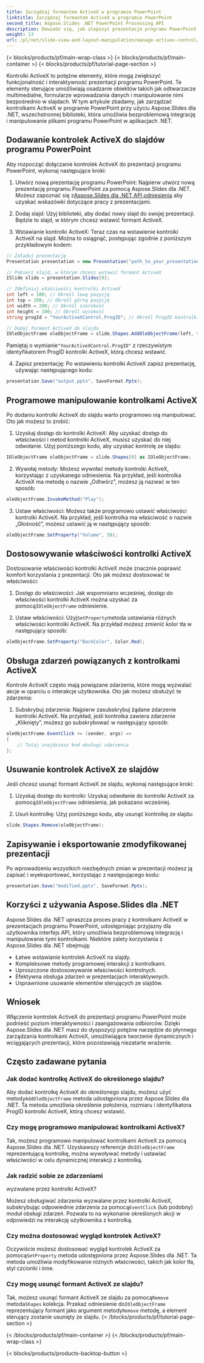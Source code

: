 ```yaml
---
title: Zarządzaj formantem ActiveX w programie PowerPoint
linktitle: Zarządzaj formantem ActiveX w programie PowerPoint
second_title: Aspose.Slides .NET PowerPoint Processing API
description: Dowiedz się, jak ulepszyć prezentacje programu PowerPoint za pomocą kontrolek ActiveX przy użyciu Aspose.Slides dla .NET. Nasz przewodnik krok po kroku obejmuje wstawianie, manipulację, dostosowywanie, obsługę zdarzeń i nie tylko.
weight: 13
url: /pl/net/slide-view-and-layout-manipulation/manage-activex-control/
---
```


{< blocks/products/pf/main-wrap-class >}
{< blocks/products/pf/main-container >}
{< blocks/products/pf/tutorial-page-section >}

Kontrolki ActiveX to potężne elementy, które mogą zwiększyć funkcjonalność i interaktywność prezentacji programu PowerPoint. Te elementy sterujące umożliwiają osadzanie obiektów takich jak odtwarzacze multimedialne, formularze wprowadzania danych i manipulowanie nimi bezpośrednio w slajdach. W tym artykule zbadamy, jak zarządzać kontrolkami ActiveX w programie PowerPoint przy użyciu Aspose.Slides dla .NET, wszechstronnej biblioteki, która umożliwia bezproblemową integrację i manipulowanie plikami programu PowerPoint w aplikacjach .NET.

## Dodawanie kontrolek ActiveX do slajdów programu PowerPoint

Aby rozpocząć dołączanie kontrolek ActiveX do prezentacji programu PowerPoint, wykonaj następujące kroki:

1.  Utwórz nową prezentację programu PowerPoint: Najpierw utwórz nową prezentację programu PowerPoint za pomocą Aspose.Slides dla .NET. Możesz zapoznać się z[Aspose.Slides dla .NET API odniesienia](https://reference.aspose.com/slides/net/) aby uzyskać wskazówki dotyczące pracy z prezentacjami.

2. Dodaj slajd: Użyj biblioteki, aby dodać nowy slajd do swojej prezentacji. Będzie to slajd, w którym chcesz wstawić formant ActiveX.

3. Wstawianie kontrolki ActiveX: Teraz czas na wstawienie kontrolki ActiveX na slajd. Można to osiągnąć, postępując zgodnie z poniższym przykładowym kodem:

```csharp
// Załaduj prezentację
Presentation presentation = new Presentation("path_to_your_presentation.pptx");

// Pobierz slajd, w którym chcesz wstawić formant ActiveX
ISlide slide = presentation.Slides[0];

// Zdefiniuj właściwości kontrolki ActiveX
int left = 100; // Określ lewą pozycję
int top = 100; // Określ górną pozycję
int width = 200; // Określ szerokość
int height = 100; // Określ wysokość
string progId = "YourActiveXControl.ProgID"; // Określ ProgID kontrolki ActiveX

// Dodaj formant ActiveX do slajdu
IOleObjectFrame oleObjectFrame = slide.Shapes.AddOleObjectFrame(left, top, width, height, progId);
```

 Pamiętaj o wymianie`"YourActiveXControl.ProgID"` z rzeczywistym identyfikatorem ProgID kontrolki ActiveX, którą chcesz wstawić.

4. Zapisz prezentację: Po wstawieniu kontrolki ActiveX zapisz prezentację, używając następującego kodu:

```csharp
presentation.Save("output.pptx", SaveFormat.Pptx);
```

## Programowe manipulowanie kontrolkami ActiveX

Po dodaniu kontrolki ActiveX do slajdu warto programowo nią manipulować. Oto jak możesz to zrobić:

1. Uzyskaj dostęp do kontrolki ActiveX: Aby uzyskać dostęp do właściwości i metod kontrolki ActiveX, musisz uzyskać do niej odwołanie. Użyj poniższego kodu, aby uzyskać kontrolę ze slajdu:

```csharp
IOleObjectFrame oleObjectFrame = slide.Shapes[0] as IOleObjectFrame;
```

2. Wywołaj metody: Możesz wywołać metody kontrolki ActiveX, korzystając z uzyskanego odniesienia. Na przykład, jeśli kontrolka ActiveX ma metodę o nazwie „Odtwórz”, możesz ją nazwać w ten sposób:

```csharp
oleObjectFrame.InvokeMethod("Play");
```

3. Ustaw właściwości: Możesz także programowo ustawić właściwości kontrolki ActiveX. Na przykład, jeśli kontrolka ma właściwość o nazwie „Głośność”, możesz ustawić ją w następujący sposób:

```csharp
oleObjectFrame.SetProperty("Volume", 50);
```

## Dostosowywanie właściwości kontrolki ActiveX

Dostosowanie właściwości kontrolki ActiveX może znacznie poprawić komfort korzystania z prezentacji. Oto jak możesz dostosować te właściwości:

1.  Dostęp do właściwości: Jak wspomniano wcześniej, dostęp do właściwości kontrolki ActiveX można uzyskać za pomocą`IOleObjectFrame` odniesienie.

2.  Ustaw właściwości: Użyj`SetProperty`metoda ustawiania różnych właściwości kontrolki ActiveX. Na przykład możesz zmienić kolor tła w następujący sposób:

```csharp
oleObjectFrame.SetProperty("BackColor", Color.Red);
```

## Obsługa zdarzeń powiązanych z kontrolkami ActiveX

Kontrole ActiveX często mają powiązane zdarzenia, które mogą wyzwalać akcje w oparciu o interakcje użytkownika. Oto jak możesz obsłużyć te zdarzenia:

1. Subskrybuj zdarzenia: Najpierw zasubskrybuj żądane zdarzenie kontrolki ActiveX. Na przykład, jeśli kontrolka zawiera zdarzenie „Kliknięty”, możesz go subskrybować w następujący sposób:

```csharp
oleObjectFrame.EventClick += (sender, args) =>
{
    // Tutaj znajdziesz kod obsługi zdarzenia
};
```

## Usuwanie kontrolek ActiveX ze slajdów

Jeśli chcesz usunąć formant ActiveX ze slajdu, wykonaj następujące kroki:

1.  Uzyskaj dostęp do kontrolki: Uzyskaj odwołanie do kontrolki ActiveX za pomocą`IOleObjectFrame` odniesienia, jak pokazano wcześniej.

2. Usuń kontrolkę: Użyj poniższego kodu, aby usunąć kontrolkę ze slajdu:

```csharp
slide.Shapes.Remove(oleObjectFrame);
```

## Zapisywanie i eksportowanie zmodyfikowanej prezentacji

Po wprowadzeniu wszystkich niezbędnych zmian w prezentacji możesz ją zapisać i wyeksportować, korzystając z następującego kodu:

```csharp
presentation.Save("modified.pptx", SaveFormat.Pptx);
```

## Korzyści z używania Aspose.Slides dla .NET

Aspose.Slides dla .NET upraszcza proces pracy z kontrolkami ActiveX w prezentacjach programu PowerPoint, udostępniając przyjazny dla użytkownika interfejs API, który umożliwia bezproblemową integrację i manipulowanie tymi kontrolkami. Niektóre zalety korzystania z Aspose.Slides dla .NET obejmują:

- Łatwe wstawianie kontrolek ActiveX na slajdy.
- Kompleksowe metody programowej interakcji z kontrolkami.
- Uproszczone dostosowywanie właściwości kontrolnych.
- Efektywna obsługa zdarzeń w prezentacjach interaktywnych.
- Usprawnione usuwanie elementów sterujących ze slajdów.

## Wniosek

Włączenie kontrolek ActiveX do prezentacji programu PowerPoint może podnieść poziom interaktywności i zaangażowania odbiorców. Dzięki Aspose.Slides dla .NET masz do dyspozycji potężne narzędzie do płynnego zarządzania kontrolkami ActiveX, umożliwiające tworzenie dynamicznych i wciągających prezentacji, które pozostawiają niezatarte wrażenie.

## Często zadawane pytania

### Jak dodać kontrolkę ActiveX do określonego slajdu?

 Aby dodać kontrolkę ActiveX do określonego slajdu, możesz użyć metody`AddOleObjectFrame` metoda udostępniona przez Aspose.Slides dla .NET. Ta metoda umożliwia określenie położenia, rozmiaru i identyfikatora ProgID kontrolki ActiveX, którą chcesz wstawić.

### Czy mogę programowo manipulować kontrolkami ActiveX?

 Tak, możesz programowo manipulować kontrolkami ActiveX za pomocą Aspose.Slides dla .NET. Uzyskawszy referencje do`IOleObjectFrame` reprezentującą kontrolkę, można wywoływać metody i ustawiać właściwości w celu dynamicznej interakcji z kontrolką.

### Jak radzić sobie ze zdarzeniami

 wyzwalane przez kontrolki ActiveX?

Możesz obsługiwać zdarzenia wyzwalane przez kontrolki ActiveX, subskrybując odpowiednie zdarzenia za pomocą`EventClick` (lub podobny) moduł obsługi zdarzeń. Pozwala to na wykonanie określonych akcji w odpowiedzi na interakcję użytkownika z kontrolką.

### Czy można dostosować wygląd kontrolek ActiveX?

 Oczywiście możesz dostosować wygląd kontrolek ActiveX za pomocą`SetProperty` metoda udostępniona przez Aspose.Slides dla .NET. Ta metoda umożliwia modyfikowanie różnych właściwości, takich jak kolor tła, styl czcionki i inne.

### Czy mogę usunąć formant ActiveX ze slajdu?

 Tak, możesz usunąć formant ActiveX ze slajdu za pomocą`Remove` metoda`Shapes` kolekcja. Przekaż odniesienie do`IOleObjectFrame` reprezentujący formant jako argument metody`Remove` metodę, a element sterujący zostanie usunięty ze slajdu.
{< /blocks/products/pf/tutorial-page-section >}

{< /blocks/products/pf/main-container >}
{< /blocks/products/pf/main-wrap-class >}

{< blocks/products/products-backtop-button >}

